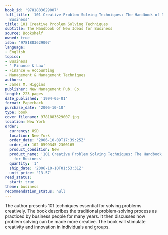```yaml
---
book_id: '9781883629007'
full_title: '101 Creative Problem Solving Techniques: The Handbook of New Ideas for
  Business'
title: 101 Creative Problem Solving Techniques
subtitle: The Handbook of New Ideas for Business
source: Bookshelf
owned: true
isbn: '9781883629007'
language:
- English
topics:
- Business
- ' Finance & Law'
- Finance & Accounting
- Management & Management Techniques
authors:
- James M. Higgins
publisher: New Management Pub. Co.
length: 223 pages
date_published: '1994-05-01'
format: Paperback
purchase_date: '2006-10-10'
type: book
cover_filename: 9781883629007.jpg
location: New York
order:
  currency: USD
  location: New York
  order_date: '2006-10-09T17:39:25Z'
  order_id: 102-0599345-2300165
  product_condition: New
  product_name: '101 Creative Problem Solving Techniques: The Handbook of New Ideas
    for Business'
  quantity: '1'
  ship_date: '2006-10-10T01:53:31Z'
  unit_price: '13.57'
read_status:
  start: true
theme: business
recommendation_status: null
---
```

The author presents 101 techniques essential for solving problems creatively. The book describes the traditional problem-solving process as practiced by business people for many years. It then discusses how problem solving can be made more creative. The book will stimulate creativity and innovation in individuals and groups.

